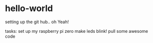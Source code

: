 # hello-world
setting up the git hub.. oh Yeah!

tasks:
  set up my raspberry pi zero
  make leds blink!
  pull some awesome code

